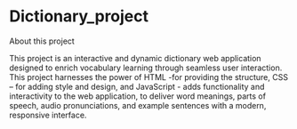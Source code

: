 # Dictionary_project

About this project

This project is an interactive and dynamic dictionary web application designed to enrich vocabulary learning through seamless user interaction. This project harnesses the power of HTML -for providing the structure, CSS – for adding style and design, and JavaScript - adds functionality and interactivity to the web application, to deliver word meanings, parts of speech, audio pronunciations, and example sentences with a modern, responsive interface.
